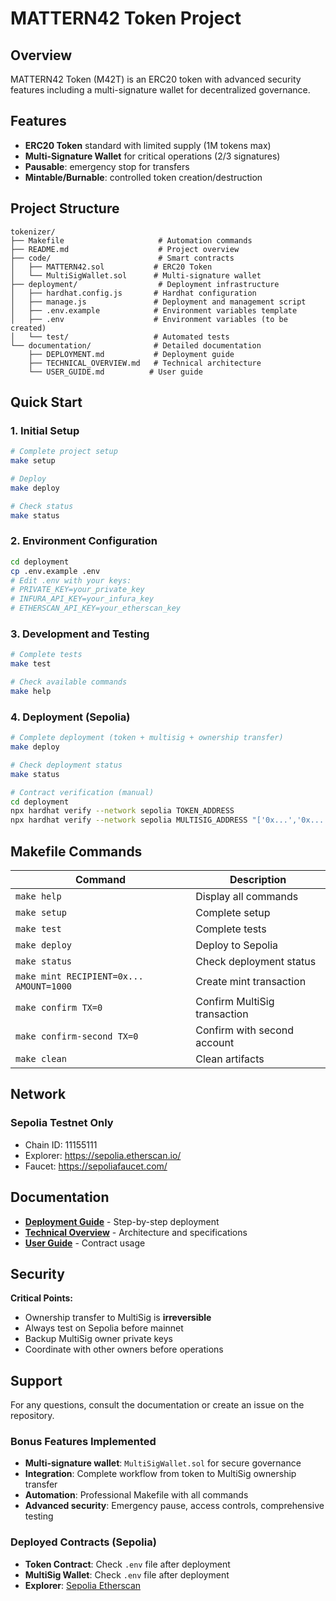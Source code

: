 # MATTERN42 Token Project

## Overview

MATTERN42 Token (M42T) is an ERC20 token with advanced security features including a multi-signature wallet for decentralized governance.

## Features

- **ERC20 Token** standard with limited supply (1M tokens max)
- **Multi-Signature Wallet** for critical operations (2/3 signatures)
- **Pausable**: emergency stop for transfers
- **Mintable/Burnable**: controlled token creation/destruction

## Project Structure

```
tokenizer/
├── Makefile                     # Automation commands
├── README.md                    # Project overview
├── code/                        # Smart contracts
│   ├── MATTERN42.sol           # ERC20 Token
│   └── MultiSigWallet.sol      # Multi-signature wallet
├── deployment/                  # Deployment infrastructure
│   ├── hardhat.config.js       # Hardhat configuration
│   ├── manage.js               # Deployment and management script
│   ├── .env.example            # Environment variables template
│   ├── .env                    # Environment variables (to be created)
│   └── test/                   # Automated tests
└── documentation/              # Detailed documentation
    ├── DEPLOYMENT.md           # Deployment guide
    ├── TECHNICAL_OVERVIEW.md   # Technical architecture
    └── USER_GUIDE.md          # User guide
```

## Quick Start

### 1. Initial Setup

```bash
# Complete project setup
make setup

# Deploy
make deploy

# Check status
make status
```

### 2. Environment Configuration

```bash
cd deployment
cp .env.example .env
# Edit .env with your keys:
# PRIVATE_KEY=your_private_key
# INFURA_API_KEY=your_infura_key
# ETHERSCAN_API_KEY=your_etherscan_key
```

### 3. Development and Testing

```bash
# Complete tests
make test

# Check available commands
make help
```

### 4. Deployment (Sepolia)

```bash
# Complete deployment (token + multisig + ownership transfer)
make deploy

# Check deployment status
make status

# Contract verification (manual)
cd deployment
npx hardhat verify --network sepolia TOKEN_ADDRESS
npx hardhat verify --network sepolia MULTISIG_ADDRESS "['0x...','0x...','0x...']" 2
```

## Makefile Commands

| Command | Description |
|---------|-------------|
| `make help` | Display all commands |
| `make setup` | Complete setup |
| `make test` | Complete tests |
| `make deploy` | Deploy to Sepolia |
| `make status` | Check deployment status |
| `make mint RECIPIENT=0x... AMOUNT=1000` | Create mint transaction |
| `make confirm TX=0` | Confirm MultiSig transaction |
| `make confirm-second TX=0` | Confirm with second account |
| `make clean` | Clean artifacts |

## Network

### Sepolia Testnet Only

- Chain ID: 11155111
- Explorer: <https://sepolia.etherscan.io/>
- Faucet: <https://sepoliafaucet.com/>

## Documentation

- **[Deployment Guide](./documentation/DEPLOYMENT.md)** - Step-by-step deployment
- **[Technical Overview](./documentation/TECHNICAL_OVERVIEW.md)** - Architecture and specifications
- **[User Guide](./documentation/USER_GUIDE.md)** - Contract usage

## Security

**Critical Points:**

- Ownership transfer to MultiSig is **irreversible**
- Always test on Sepolia before mainnet
- Backup MultiSig owner private keys
- Coordinate with other owners before operations

## Support

For any questions, consult the documentation or create an issue on the repository.

### Bonus Features Implemented

- **Multi-signature wallet**: `MultiSigWallet.sol` for secure governance
- **Integration**: Complete workflow from token to MultiSig ownership transfer
- **Automation**: Professional Makefile with all commands
- **Advanced security**: Emergency pause, access controls, comprehensive testing

### Deployed Contracts (Sepolia)

- **Token Contract**: Check `.env` file after deployment
- **MultiSig Wallet**: Check `.env` file after deployment
- **Explorer**: [Sepolia Etherscan](https://sepolia.etherscan.io/)
